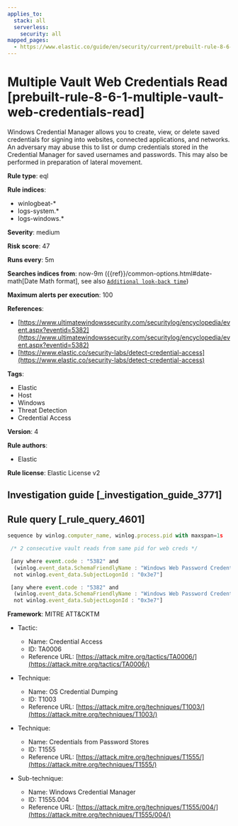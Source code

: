 ```yaml
---
applies_to:
  stack: all
  serverless:
    security: all
mapped_pages:
  - https://www.elastic.co/guide/en/security/current/prebuilt-rule-8-6-1-multiple-vault-web-credentials-read.html
---
```


# Multiple Vault Web Credentials Read [prebuilt-rule-8-6-1-multiple-vault-web-credentials-read]

Windows Credential Manager allows you to create, view, or delete saved credentials for signing into websites, connected applications, and networks. An adversary may abuse this to list or dump credentials stored in the Credential Manager for saved usernames and passwords. This may also be performed in preparation of lateral movement.

**Rule type**: eql

**Rule indices**:

* winlogbeat-*
* logs-system.*
* logs-windows.*

**Severity**: medium

**Risk score**: 47

**Runs every**: 5m

**Searches indices from**: now-9m ({{ref}}/common-options.html#date-math[Date Math format], see also [`Additional look-back time`](docs-content://solutions/security/detect-and-alert/create-detection-rule.md#rule-schedule))

**Maximum alerts per execution**: 100

**References**:

* [https://www.ultimatewindowssecurity.com/securitylog/encyclopedia/event.aspx?eventid=5382](https://www.ultimatewindowssecurity.com/securitylog/encyclopedia/event.aspx?eventid=5382)
* [https://www.elastic.co/security-labs/detect-credential-access](https://www.elastic.co/security-labs/detect-credential-access)

**Tags**:

* Elastic
* Host
* Windows
* Threat Detection
* Credential Access

**Version**: 4

**Rule authors**:

* Elastic

**Rule license**: Elastic License v2

## Investigation guide [_investigation_guide_3771]



## Rule query [_rule_query_4601]

```js
sequence by winlog.computer_name, winlog.process.pid with maxspan=1s

 /* 2 consecutive vault reads from same pid for web creds */

 [any where event.code : "5382" and
  (winlog.event_data.SchemaFriendlyName : "Windows Web Password Credential" or winlog.event_data.Resource : "http*") and
  not winlog.event_data.SubjectLogonId : "0x3e7"]

 [any where event.code : "5382" and
  (winlog.event_data.SchemaFriendlyName : "Windows Web Password Credential" or winlog.event_data.Resource : "http*") and
  not winlog.event_data.SubjectLogonId : "0x3e7"]
```

**Framework**: MITRE ATT&CKTM

* Tactic:

    * Name: Credential Access
    * ID: TA0006
    * Reference URL: [https://attack.mitre.org/tactics/TA0006/](https://attack.mitre.org/tactics/TA0006/)

* Technique:

    * Name: OS Credential Dumping
    * ID: T1003
    * Reference URL: [https://attack.mitre.org/techniques/T1003/](https://attack.mitre.org/techniques/T1003/)

* Technique:

    * Name: Credentials from Password Stores
    * ID: T1555
    * Reference URL: [https://attack.mitre.org/techniques/T1555/](https://attack.mitre.org/techniques/T1555/)

* Sub-technique:

    * Name: Windows Credential Manager
    * ID: T1555.004
    * Reference URL: [https://attack.mitre.org/techniques/T1555/004/](https://attack.mitre.org/techniques/T1555/004/)



